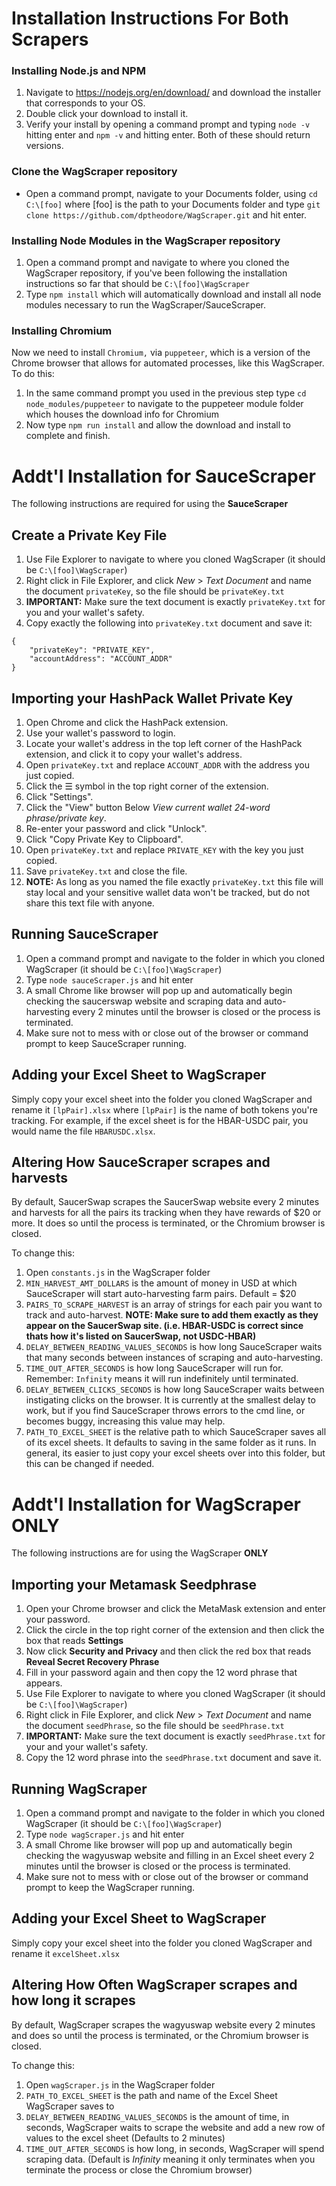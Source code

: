 # **Installation Instructions For Both Scrapers**

### Installing Node.js and NPM

1. Navigate to https://nodejs.org/en/download/ and download the installer that corresponds to your OS.
2. Double click your download to install it.
3. Verify your install by opening a command prompt and typing `node -v` hitting enter and `npm -v` and hitting enter. Both of these should return versions.

### Clone the WagScraper repository

* Open a command prompt, navigate to your Documents folder, using `cd C:\[foo]` where [foo] is the path to your Documents folder and type `git clone https://github.com/dptheodore/WagScraper.git` and hit enter.

### Installing Node Modules in the WagScraper repository

1. Open a command prompt and navigate to where you cloned the WagScraper repository, if you've been following the installation instructions so far that should be `C:\[foo]\WagScraper`
2. Type `npm install` which will automatically download and install all node modules necessary to run the WagScraper/SauceScraper.

### Installing Chromium

Now we need to install `Chromium,` via `puppeteer`, which is a version of the Chrome browser that allows for automated processes, like this WagScraper. To do this:

1. In the same command prompt you used in the previous step type `cd node_modules/puppeteer` to navigate to the puppeteer module folder which houses the download info for Chromium
2. Now type `npm run install` and allow the download and install to complete and finish.

# Addt'l Installation for SauceScraper

The following instructions are required for using the **SauceScraper**

## **Create a Private Key File**
1. Use File Explorer to navigate to where you cloned WagScraper (it should be `C:\[foo]\WagScraper`)
2. Right click in File Explorer, and click *New* > *Text Document* and name the document `privateKey`, so the file should be `privateKey.txt`
3. ****IMPORTANT:**** Make sure the text document is exactly `privateKey.txt` for you and your wallet's safety.
4. Copy exactly the following into `privateKey.txt` document and save it:
```
{
	"privateKey": "PRIVATE_KEY",
	"accountAddress": "ACCOUNT_ADDR"
}
```

## **Importing your HashPack Wallet Private Key**
1. Open Chrome and click the HashPack extension.
2. Use your wallet's password to login.
3. Locate your wallet's address in the top left corner of the HashPack extension, and click it to copy your wallet's address.
4. Open `privateKey.txt` and replace `ACCOUNT_ADDR` with the address you just copied.
5. Click the ☰ symbol in the top right corner of the extension.
6. Click "Settings".
7. Click the "View" button Below *View current wallet 24-word phrase/private key*.
8. Re-enter your password and click "Unlock".
9. Click "Copy Private Key to Clipboard".
10. Open `privateKey.txt` and replace `PRIVATE_KEY` with the key you just copied.
11. Save `privateKey.txt` and close the file.
12. ****NOTE:**** As long as you named the file exactly `privateKey.txt` this file will stay local and your sensitive wallet data won't be tracked, but do not share this text file with anyone.

## **Running SauceScraper**
1. Open a command prompt and navigate to the folder in which you cloned WagScraper (it should be `C:\[foo]\WagScraper`)
2. Type `node sauceScraper.js` and hit enter
3. A small Chrome like browser will pop up and automatically begin checking the saucerswap website and scraping data and auto-harvesting every 2 minutes until the browser is closed or the process is terminated.
4. Make sure not to mess with or close out of the browser or command prompt to keep SauceScraper running.

## **Adding your Excel Sheet to WagScraper**
Simply copy your excel sheet into the folder you cloned WagScraper and rename it `[lpPair].xlsx` where `[lpPair]` is the name of both tokens you're tracking.
For example, if the excel sheet is for the HBAR-USDC pair, you would name the file `HBARUSDC.xlsx`. 

## **Altering How SauceScraper scrapes and harvests**
By default, SaucerSwap scrapes the SaucerSwap website every 2 minutes and harvests for all the pairs its tracking when they have rewards of $20 or more. It does so until the process is terminated, or the Chromium browser is closed.

To change this:
1. Open `constants.js` in the WagScraper folder
2. `MIN_HARVEST_AMT_DOLLARS` is the amount of money in USD at which SauceScraper will start auto-harvesting farm pairs. Default = $20
3. `PAIRS_TO_SCRAPE_HARVEST` is an array of strings for each pair you want to track and auto-harvest. ****NOTE: Make sure to add them exactly as they appear on the SaucerSwap site. (i.e. HBAR-USDC is correct since thats how it's listed on SaucerSwap, not USDC-HBAR)****
4. `DELAY_BETWEEN_READING_VALUES_SECONDS` is how long SauceScraper waits that many seconds between instances of scraping and auto-harvesting.
5. `TIME_OUT_AFTER_SECONDS` is how long SauceScraper will run for. Remember: `Infinity` means it will run indefinitely until terminated.
6. `DELAY_BETWEEN_CLICKS_SECONDS` is how long SauceScraper waits between instigating clicks on the browser. It is currently at the smallest delay to work, but if you find SauceScraper throws errors to the cmd line, or becomes buggy, increasing this value may help.
7. `PATH_TO_EXCEL_SHEET` is the relative path to which SauceScraper saves all of its excel sheets. It defaults to saving in the same folder as it runs. In general, its easier to just copy your excel sheets over into this folder, but this can be changed if needed.




# Addt'l Installation for WagScraper **ONLY**

The following instructions are for using the WagScraper **ONLY**

## **Importing your Metamask Seedphrase**
1. Open your Chrome browser and click the MetaMask extension and enter your password.
2. Click the circle in the top right corner of the extension and then click the box that reads **Settings**
3. Now click **Security and Privacy** and then click the red box that reads **Reveal Secret Recovery Phrase**
4. Fill in your password again and then copy the 12 word phrase that appears.
5. Use File Explorer to navigate to where you cloned WagScraper (it should be `C:\[foo]\WagScraper`)
6. Right click in File Explorer, and click *New* > *Text Document* and name the document `seedPhrase`, so the file should be `seedPhrase.txt`
7. ****IMPORTANT:**** Make sure the text document is exactly `seedPhrase.txt` for your and your wallet's safety.
8. Copy the 12 word phrase into the `seedPhrase.txt` document and save it.

## **Running WagScraper**
1. Open a command prompt and navigate to the folder in which you cloned WagScraper (it should be `C:\[foo]\WagScraper`)
2. Type `node wagScraper.js` and hit enter
3. A small Chrome like browser will pop up and automatically begin checking the wagyuswap website and filling in an Excel sheet every 2 minutes until the browser is closed or the process is terminated.
4. Make sure not to mess with or close out of the browser or command prompt to keep the WagScraper running.

## **Adding your Excel Sheet to WagScraper**
Simply copy your excel sheet into the folder you cloned WagScraper and rename it `excelSheet.xlsx`

## **Altering How Often WagScraper scrapes and how long it scrapes**
By default, WagScraper scrapes the wagyuswap website every 2 minutes and does so until the process is terminated, or the Chromium browser is closed.

To change this:
1. Open `wagScraper.js` in the WagScraper folder
2. `PATH_TO_EXCEL_SHEET` is the path and name of the Excel Sheet WagScraper saves to
3. `DELAY_BETWEEN_READING_VALUES_SECONDS` is the amount of time, in seconds, WagScraper waits to scrape the website and add a new row of values to the excel sheet (Defaults to 2 minutes)
4. `TIME_OUT_AFTER_SECONDS` is how long, in seconds, WagScraper will spend scraping data. (Default is *Infinity* meaning it only terminates when you terminate the process or close the Chromium browser)
